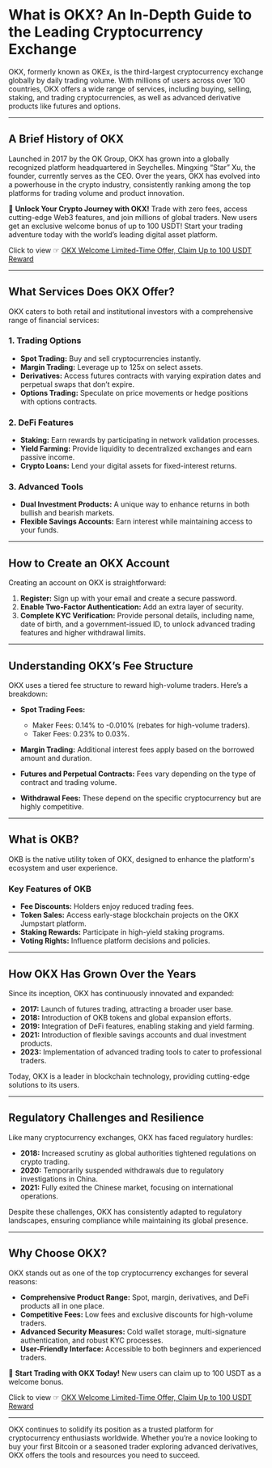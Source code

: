 # What is OKX? An In-Depth Guide to the Leading Cryptocurrency Exchange

OKX, formerly known as OKEx, is the third-largest cryptocurrency exchange globally by daily trading volume. With millions of users across over 100 countries, OKX offers a wide range of services, including buying, selling, staking, and trading cryptocurrencies, as well as advanced derivative products like futures and options.

---

## **A Brief History of OKX**

Launched in 2017 by the OK Group, OKX has grown into a globally recognized platform headquartered in Seychelles. Mingxing “Star” Xu, the founder, currently serves as the CEO. Over the years, OKX has evolved into a powerhouse in the crypto industry, consistently ranking among the top platforms for trading volume and product innovation.

🚀 **Unlock Your Crypto Journey with OKX!** Trade with zero fees, access cutting-edge Web3 features, and join millions of global traders. New users get an exclusive welcome bonus of up to 100 USDT! Start your trading adventure today with the world’s leading digital asset platform.

Click to view ☞ [OKX Welcome Limited-Time Offer, Claim Up to 100 USDT Reward](https://bit.ly/OKXe)

---

## **What Services Does OKX Offer?**

OKX caters to both retail and institutional investors with a comprehensive range of financial services:

### **1. Trading Options**
- **Spot Trading:** Buy and sell cryptocurrencies instantly.
- **Margin Trading:** Leverage up to 125x on select assets.
- **Derivatives:** Access futures contracts with varying expiration dates and perpetual swaps that don’t expire.
- **Options Trading:** Speculate on price movements or hedge positions with options contracts.

### **2. DeFi Features**
- **Staking:** Earn rewards by participating in network validation processes.
- **Yield Farming:** Provide liquidity to decentralized exchanges and earn passive income.
- **Crypto Loans:** Lend your digital assets for fixed-interest returns.

### **3. Advanced Tools**
- **Dual Investment Products:** A unique way to enhance returns in both bullish and bearish markets.
- **Flexible Savings Accounts:** Earn interest while maintaining access to your funds.

---

## **How to Create an OKX Account**

Creating an account on OKX is straightforward:

1. **Register:** Sign up with your email and create a secure password.
2. **Enable Two-Factor Authentication:** Add an extra layer of security.
3. **Complete KYC Verification:** Provide personal details, including name, date of birth, and a government-issued ID, to unlock advanced trading features and higher withdrawal limits.

---

## **Understanding OKX’s Fee Structure**

OKX uses a tiered fee structure to reward high-volume traders. Here’s a breakdown:

- **Spot Trading Fees:**
  - Maker Fees: 0.14% to -0.010% (rebates for high-volume traders).
  - Taker Fees: 0.23% to 0.03%.

- **Margin Trading:** Additional interest fees apply based on the borrowed amount and duration.

- **Futures and Perpetual Contracts:** Fees vary depending on the type of contract and trading volume.

- **Withdrawal Fees:** These depend on the specific cryptocurrency but are highly competitive.

---

## **What is OKB?**

OKB is the native utility token of OKX, designed to enhance the platform's ecosystem and user experience.

### **Key Features of OKB**
- **Fee Discounts:** Holders enjoy reduced trading fees.
- **Token Sales:** Access early-stage blockchain projects on the OKX Jumpstart platform.
- **Staking Rewards:** Participate in high-yield staking programs.
- **Voting Rights:** Influence platform decisions and policies.

---

## **How OKX Has Grown Over the Years**

Since its inception, OKX has continuously innovated and expanded:

- **2017:** Launch of futures trading, attracting a broader user base.
- **2018:** Introduction of OKB tokens and global expansion efforts.
- **2019:** Integration of DeFi features, enabling staking and yield farming.
- **2021:** Introduction of flexible savings accounts and dual investment products.
- **2023:** Implementation of advanced trading tools to cater to professional traders.

Today, OKX is a leader in blockchain technology, providing cutting-edge solutions to its users.

---

## **Regulatory Challenges and Resilience**

Like many cryptocurrency exchanges, OKX has faced regulatory hurdles:

- **2018:** Increased scrutiny as global authorities tightened regulations on crypto trading.
- **2020:** Temporarily suspended withdrawals due to regulatory investigations in China.
- **2021:** Fully exited the Chinese market, focusing on international operations.

Despite these challenges, OKX has consistently adapted to regulatory landscapes, ensuring compliance while maintaining its global presence.

---

## **Why Choose OKX?**

OKX stands out as one of the top cryptocurrency exchanges for several reasons:

- **Comprehensive Product Range:** Spot, margin, derivatives, and DeFi products all in one place.
- **Competitive Fees:** Low fees and exclusive discounts for high-volume traders.
- **Advanced Security Measures:** Cold wallet storage, multi-signature authentication, and robust KYC processes.
- **User-Friendly Interface:** Accessible to both beginners and experienced traders.

🚀 **Start Trading with OKX Today!** New users can claim up to 100 USDT as a welcome bonus.

Click to view ☞ [OKX Welcome Limited-Time Offer, Claim Up to 100 USDT Reward](https://bit.ly/OKXe)

---

OKX continues to solidify its position as a trusted platform for cryptocurrency enthusiasts worldwide. Whether you’re a novice looking to buy your first Bitcoin or a seasoned trader exploring advanced derivatives, OKX offers the tools and resources you need to succeed.

